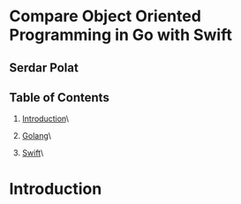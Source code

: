 # Compare Object Oriented Programming in Go with Swift
## Serdar Polat

## Table of Contents
1. [Introduction](#1-Introduction)\

2. [Golang](#Golang)\

3. [Swift](#Swift)\

# Introduction
